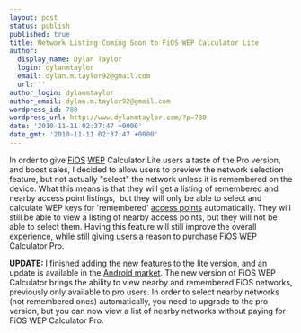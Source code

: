 ```yaml
---
layout: post
status: publish
published: true
title: Network Listing Coming Soon to FiOS WEP Calculator Lite
author:
  display_name: Dylan Taylor
  login: dylanmtaylor
  email: dylan.m.taylor92@gmail.com
  url: ''
author_login: dylanmtaylor
author_email: dylan.m.taylor92@gmail.com
wordpress_id: 780
wordpress_url: http://www.dylanmtaylor.com/?p=780
date: '2010-11-11 02:37:47 +0000'
date_gmt: '2010-11-11 02:37:47 +0000'
---
```

<p>In order to give <a class="zem_slink" title="Verizon FiOS" rel="wikipedia" href="http://en.wikipedia.org/wiki/Verizon_FiOS">FiOS</a> <a class="zem_slink" title="Wired Equivalent Privacy" rel="wikipedia" href="http://en.wikipedia.org/wiki/Wired_Equivalent_Privacy">WEP</a> Calculator Lite users a taste of the Pro version, and boost sales, I decided to allow users to preview the network selection feature, but not actually "select" the network unless it is remembered on the device. What this means is that they will get a listing of remembered and nearby access point listings,  but they will only be able to select and calculate WEP keys for 'remembered' <a class="zem_slink" title="Wireless access point" rel="wikipedia" href="http://en.wikipedia.org/wiki/Wireless_access_point">access points</a> automatically. They will still be able to view a listing of nearby access points, but they will not be able to select them. Having this feature will still improve the overall experience, while still giving users a reason to purchase FiOS WEP Calculator Pro.</p>
<p><strong>UPDATE: </strong>I finished adding the new features to the lite version, and an update is available in the <a class="zem_slink" title="Android Market" rel="homepage" href="http://www.android.com/market/">Android market</a>. The new version of FiOS WEP Calculator brings the ability to view nearby and remembered FiOS networks, previously only available to pro users. In order to select nearby networks (not remembered ones) automatically, you need to upgrade to the pro version, but you can now view a list of nearby networks without paying for FiOS WEP Calculator Pro.</p>
